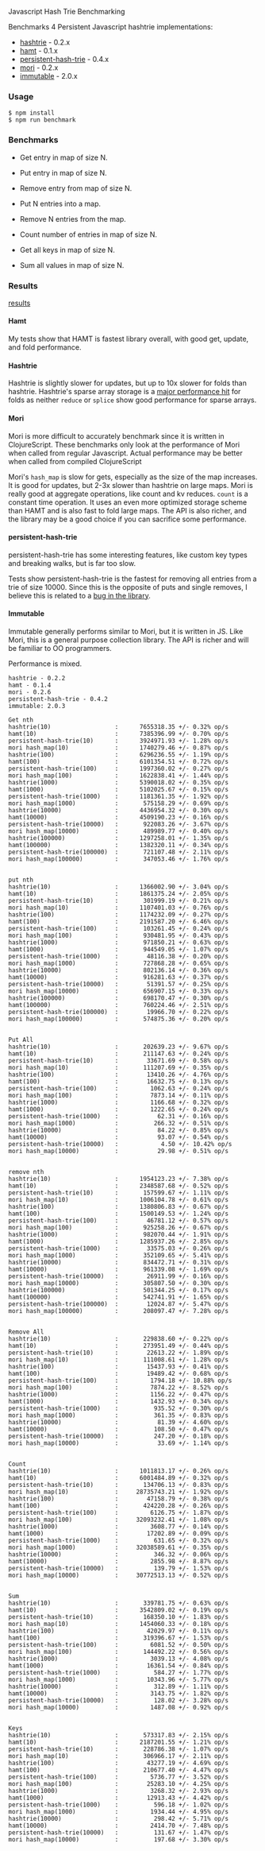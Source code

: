 Javascript Hash Trie Benchmarking

Benchmarks 4 Persistent Javascript hashtrie implementations:
* [hashtrie][hashtrie] - 0.2.x
* [hamt][hamt] -  0.1.x
* [persistent-hash-trie][persistent] - 0.4.x
* [mori][mori] - 0.2.x
* [immutable][immutable] - 2.0.x


### Usage

```
$ npm install
$ npm run benchmark
```


### Benchmarks
* Get entry in map of size N.
* Put entry in map of size N.
* Remove entry from map of size N.

* Put N entries into a map.
* Remove N entries from the map.

* Count number of entries in map of size N.
* Get all keys in map of size N.
* Sum all values in map of size N.


### Results
[results](https://github.com/mattbierner/js-hashtrie-benchmark/wiki/results)

#### Hamt
My tests show that HAMT is fastest library overall, with good get, update, and fold performance.

#### Hashtrie
Hashtrie is slightly slower for updates, but up to 10x slower for folds than hashtrie.
Hashtrie's sparse array storage is a [major performance hit](http://jsperf.com/sparse-array-reduce-overhead)
for folds as neither `reduce` or `splice` show good performance for sparse arrays.

#### Mori
Mori is more difficult to accurately benchmark since it is written in ClojureScript.
These benchmarks only look at the performance of Mori when called from regular Javascript.
Actual performance may be better when called from compiled ClojureScript

Mori's `hash_map` is slow for gets, especially as the size of the map increases.
It is good for updates, but 2-3x slower than hashtrie on large maps. Mori is really
good at aggregate operations, like count and kv reduces. `count` is a constant time
operation. It uses an even more optimized storage scheme than HAMT and is also fast
to fold large maps. The API is also richer, and the library may be a good choice
if you can sacrifice some performance.

#### persistent-hash-trie
persistent-hash-trie has some interesting features, like custom key types and
breaking walks, but is far too slow.

Tests show persistent-hash-trie is
the fastest for removing all entries from a trie of size 10000. Since this is
the opposite of puts and single removes, I believe this is related to
a [bug in the library](https://github.com/hughfdjackson/persistent-hash-trie/issues/24).

#### Immutable
Immutable generally performs similar to Mori, but it is written in JS. Like Mori, 
this is a general purpose collection library. The API is richer and will be familiar to 
OO programmers.

Performance is mixed.


```
hashtrie - 0.2.2
hamt - 0.1.4
mori - 0.2.6
persistent-hash-trie - 0.4.2
immutable: 2.0.3

Get nth
hashtrie(10)                  :      7655318.35 +/- 0.32% op/s
hamt(10)                      :      7385396.99 +/- 0.70% op/s
persistent-hash-trie(10)      :      3924971.93 +/- 1.28% op/s
mori hash_map(10)             :      1740279.46 +/- 0.87% op/s
hashtrie(100)                 :      6296236.55 +/- 1.19% op/s
hamt(100)                     :      6101354.51 +/- 0.72% op/s
persistent-hash-trie(100)     :      1997360.02 +/- 0.27% op/s
mori hash_map(100)            :      1622838.41 +/- 1.44% op/s
hashtrie(1000)                :      5390018.02 +/- 0.35% op/s
hamt(1000)                    :      5102025.67 +/- 0.15% op/s
persistent-hash-trie(1000)    :      1181361.35 +/- 1.92% op/s
mori hash_map(1000)           :       575158.29 +/- 0.69% op/s
hashtrie(10000)               :      4436954.32 +/- 0.30% op/s
hamt(10000)                   :      4509190.23 +/- 0.16% op/s
persistent-hash-trie(10000)   :       922083.26 +/- 3.67% op/s
mori hash_map(10000)          :       489989.77 +/- 0.40% op/s
hashtrie(100000)              :      1297258.01 +/- 1.35% op/s
hamt(100000)                  :      1382320.11 +/- 0.34% op/s
persistent-hash-trie(100000)  :       721107.48 +/- 2.11% op/s
mori hash_map(100000)         :       347053.46 +/- 1.76% op/s


put nth
hashtrie(10)                  :      1366002.90 +/- 3.04% op/s
hamt(10)                      :      1861375.24 +/- 2.05% op/s
persistent-hash-trie(10)      :       301999.19 +/- 0.21% op/s
mori hash_map(10)             :      1107401.03 +/- 0.76% op/s
hashtrie(100)                 :      1174232.09 +/- 0.27% op/s
hamt(100)                     :      2191587.20 +/- 6.46% op/s
persistent-hash-trie(100)     :       103261.45 +/- 0.24% op/s
mori hash_map(100)            :       930481.95 +/- 0.43% op/s
hashtrie(1000)                :       971850.21 +/- 0.63% op/s
hamt(1000)                    :       944549.05 +/- 1.07% op/s
persistent-hash-trie(1000)    :        48116.38 +/- 0.20% op/s
mori hash_map(1000)           :       727868.28 +/- 0.65% op/s
hashtrie(10000)               :       802136.14 +/- 0.36% op/s
hamt(10000)                   :       916281.63 +/- 0.37% op/s
persistent-hash-trie(10000)   :        51391.57 +/- 0.25% op/s
mori hash_map(10000)          :       656907.15 +/- 0.33% op/s
hashtrie(100000)              :       698170.47 +/- 0.30% op/s
hamt(100000)                  :       760224.46 +/- 2.51% op/s
persistent-hash-trie(100000)  :        19966.70 +/- 0.22% op/s
mori hash_map(100000)         :       574875.36 +/- 0.20% op/s


Put All
hashtrie(10)                  :       202639.23 +/- 9.67% op/s
hamt(10)                      :       211147.63 +/- 0.24% op/s
persistent-hash-trie(10)      :        33671.69 +/- 0.58% op/s
mori hash_map(10)             :       111207.69 +/- 0.35% op/s
hashtrie(100)                 :        13410.26 +/- 4.76% op/s
hamt(100)                     :        16632.75 +/- 0.13% op/s
persistent-hash-trie(100)     :         1062.63 +/- 0.24% op/s
mori hash_map(100)            :         7873.14 +/- 0.11% op/s
hashtrie(1000)                :         1166.68 +/- 0.32% op/s
hamt(1000)                    :         1222.65 +/- 0.24% op/s
persistent-hash-trie(1000)    :           62.31 +/- 0.16% op/s
mori hash_map(1000)           :          266.32 +/- 0.51% op/s
hashtrie(10000)               :           84.22 +/- 0.85% op/s
hamt(10000)                   :           93.07 +/- 0.54% op/s
persistent-hash-trie(10000)   :            4.50 +/- 10.42% op/s
mori hash_map(10000)          :           29.98 +/- 0.51% op/s


remove nth
hashtrie(10)                  :      1954123.23 +/- 7.38% op/s
hamt(10)                      :      2348587.68 +/- 0.52% op/s
persistent-hash-trie(10)      :       157599.67 +/- 1.11% op/s
mori hash_map(10)             :      1006104.78 +/- 0.61% op/s
hashtrie(100)                 :      1380806.83 +/- 0.67% op/s
hamt(100)                     :      1500149.53 +/- 1.24% op/s
persistent-hash-trie(100)     :        46781.12 +/- 0.57% op/s
mori hash_map(100)            :       925258.26 +/- 0.67% op/s
hashtrie(1000)                :       982070.44 +/- 1.91% op/s
hamt(1000)                    :      1285937.26 +/- 2.85% op/s
persistent-hash-trie(1000)    :        33575.03 +/- 0.26% op/s
mori hash_map(1000)           :       352109.65 +/- 5.41% op/s
hashtrie(10000)               :       834472.71 +/- 0.31% op/s
hamt(10000)                   :       961339.08 +/- 1.69% op/s
persistent-hash-trie(10000)   :        26911.99 +/- 0.16% op/s
mori hash_map(10000)          :       305807.50 +/- 0.30% op/s
hashtrie(100000)              :       501344.25 +/- 0.17% op/s
hamt(100000)                  :       542741.91 +/- 1.65% op/s
persistent-hash-trie(100000)  :        12024.87 +/- 5.47% op/s
mori hash_map(100000)         :       208097.47 +/- 7.28% op/s


Remove All
hashtrie(10)                  :       229838.60 +/- 0.22% op/s
hamt(10)                      :       273951.49 +/- 0.44% op/s
persistent-hash-trie(10)      :        22613.22 +/- 1.89% op/s
mori hash_map(10)             :       111008.61 +/- 1.28% op/s
hashtrie(100)                 :        15437.93 +/- 0.41% op/s
hamt(100)                     :        19489.42 +/- 0.68% op/s
persistent-hash-trie(100)     :         1794.18 +/- 10.88% op/s
mori hash_map(100)            :         7874.22 +/- 8.52% op/s
hashtrie(1000)                :         1156.22 +/- 0.47% op/s
hamt(1000)                    :         1432.93 +/- 0.34% op/s
persistent-hash-trie(1000)    :          935.52 +/- 0.30% op/s
mori hash_map(1000)           :          361.35 +/- 0.83% op/s
hashtrie(10000)               :           81.39 +/- 4.60% op/s
hamt(10000)                   :          108.50 +/- 0.47% op/s
persistent-hash-trie(10000)   :          247.20 +/- 0.18% op/s
mori hash_map(10000)          :           33.69 +/- 1.14% op/s


Count
hashtrie(10)                  :      1011813.17 +/- 0.26% op/s
hamt(10)                      :      6001484.89 +/- 0.32% op/s
persistent-hash-trie(10)      :       134706.13 +/- 0.83% op/s
mori hash_map(10)             :     28735743.21 +/- 1.92% op/s
hashtrie(100)                 :        47158.79 +/- 0.38% op/s
hamt(100)                     :       424220.28 +/- 0.26% op/s
persistent-hash-trie(100)     :         6126.75 +/- 1.87% op/s
mori hash_map(100)            :     32093232.41 +/- 1.08% op/s
hashtrie(1000)                :         3608.77 +/- 0.14% op/s
hamt(1000)                    :        17202.89 +/- 0.09% op/s
persistent-hash-trie(1000)    :          631.65 +/- 0.32% op/s
mori hash_map(1000)           :     32038589.61 +/- 0.35% op/s
hashtrie(10000)               :          346.32 +/- 0.06% op/s
hamt(10000)                   :         2855.98 +/- 8.87% op/s
persistent-hash-trie(10000)   :          139.79 +/- 1.53% op/s
mori hash_map(10000)          :     30772513.13 +/- 0.52% op/s


Sum
hashtrie(10)                  :       339781.75 +/- 0.63% op/s
hamt(10)                      :      3542809.02 +/- 0.19% op/s
persistent-hash-trie(10)      :       168350.10 +/- 1.83% op/s
mori hash_map(10)             :      1454060.33 +/- 0.18% op/s
hashtrie(100)                 :        42029.97 +/- 0.11% op/s
hamt(100)                     :       319396.67 +/- 1.53% op/s
persistent-hash-trie(100)     :         6081.52 +/- 0.50% op/s
mori hash_map(100)            :       144492.22 +/- 0.56% op/s
hashtrie(1000)                :         3039.13 +/- 4.08% op/s
hamt(1000)                    :        16361.54 +/- 0.84% op/s
persistent-hash-trie(1000)    :          584.27 +/- 1.77% op/s
mori hash_map(1000)           :        10343.96 +/- 5.77% op/s
hashtrie(10000)               :          312.89 +/- 1.11% op/s
hamt(10000)                   :         3143.75 +/- 1.82% op/s
persistent-hash-trie(10000)   :          128.02 +/- 3.28% op/s
mori hash_map(10000)          :         1487.08 +/- 0.92% op/s


Keys
hashtrie(10)                  :       573317.83 +/- 2.15% op/s
hamt(10)                      :      2187201.55 +/- 1.21% op/s
persistent-hash-trie(10)      :       228786.38 +/- 1.07% op/s
mori hash_map(10)             :       306966.17 +/- 2.11% op/s
hashtrie(100)                 :        43277.19 +/- 4.69% op/s
hamt(100)                     :       210677.40 +/- 4.47% op/s
persistent-hash-trie(100)     :         5736.77 +/- 3.52% op/s
mori hash_map(100)            :        25283.10 +/- 4.25% op/s
hashtrie(1000)                :         3268.32 +/- 2.93% op/s
hamt(1000)                    :        12913.43 +/- 4.42% op/s
persistent-hash-trie(1000)    :          596.18 +/- 1.02% op/s
mori hash_map(1000)           :         1934.44 +/- 4.95% op/s
hashtrie(10000)               :          298.42 +/- 5.71% op/s
hamt(10000)                   :         2414.70 +/- 7.48% op/s
persistent-hash-trie(10000)   :          131.67 +/- 1.47% op/s
mori hash_map(10000)          :          197.68 +/- 3.30% op/s
```




[hashtrie]: https://github.com/mattbierner/hashtrie
[hamt]: https://github.com/mattbierner/hamt
[mori]: https://github.com/swannodette/mori
[persistent]: https://github.com/hughfdjackson/persistent-hash-trie
[immutable]: https://github.com/facebook/immutable-js